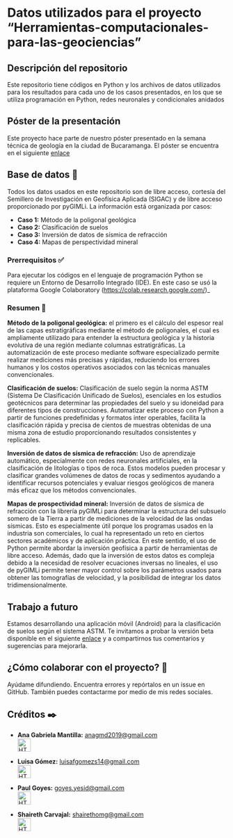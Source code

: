 # Datos utilizados para el proyecto “Herramientas-computacionales-para-las-geociencias”
## Descripción del repositorio
Este repositorio tiene códigos en Python y los archivos de datos utilizados para los resultados para cada uno de los casos presentados, en los que se utiliza programación en Python, redes neuronales y condicionales anidados

## Póster de la presentación
Este  proyecto hace parte de nuestro póster presentado en la semana técnica de geología en la ciudad de Bucaramanga. El póster se encuentra en el siguiente [enlace](https://drive.google.com/file/d/1DKZuGG1Gkfn47HNJUKfx3B7f678pqPVi/view?usp=sharing)

## Base de datos 💾
Todos los datos usados en este repositorio son de libre acceso, cortesía del Semillero de Investigación en Geofísica Aplicada (SIGAC) y de libre acceso proporcionado por pyGIMLi.
La información está organizada por casos:

- **Caso 1:** Método de la poligonal geológica
- **Caso 2:** Clasificación de suelos
- **Caso 3:** Inversión de datos de sísmica de refracción
- **Caso 4:** Mapas de perspectividad mineral

### Prerrequisitos ✅
Para ejecutar los códigos en el lenguaje de programación Python se requiere un Entorno de Desarrollo Integrado (IDE). En este caso se usó la plataforma Google Colaboratory (https://colab.research.google.com/)_

### Resumen 📝

**Método de la poligonal geológica:** el primero es el cálculo del espesor real de las capas 
estratigráficas mediante el método de poligonales, el cual es ampliamente utilizado para 
entender la estructura geológica y la historia evolutiva de una región mediante columnas 
estratigráficas. La automatización de este proceso mediante software especializado permite 
realizar mediciones más precisas y rápidas, reduciendo los errores humanos y los costos 
operativos asociados con las técnicas manuales convencionales.

**Clasificación de suelos:** Clasificación de 
suelo según la norma ASTM (Sistema De Clasificación Unificado de Suelos), esenciales en 
los estudios geotécnicos para determinar las propiedades del suelo y su idoneidad para 
diferentes tipos de construcciones. Automatizar este proceso con Python a partir de funciones predefinidas y formatos inter operables, facilita la clasificación rápida y precisa de 
cientos de muestras obtenidas de una misma zona de estudio proporcionando resultados 
consistentes y replicables.

**Inversión de datos de sísmica de refracción:** Uso de aprendizaje automático, especialmente con 
redes neuronales artificiales, en la clasificación de litologías o tipos de roca. Estos modelos 
pueden procesar y clasificar grandes volúmenes de datos de rocas y sedimentos ayudando 
a identificar recursos potenciales y evaluar riesgos geológicos de manera más eficaz que 
los métodos convencionales.

**Mapas de prospectividad mineral:** Inversión de datos de sísmica de refracción con la 
librería pyGIMLi para determinar la estructura del subsuelo somero de la Tierra a partir de 
mediciones de la velocidad de las ondas sísmicas. Esto es especialmente útil porque los 
programas usados en la industria son comerciales, lo cual ha representado un reto en 
ciertos sectores académicos y de aplicación práctica. En este sentido, el uso de Python 
permite abordar la inversión geofísica a partir de herramientas de libre acceso. Además, 
dado que la inversión de estos datos es compleja debido a la necesidad de resolver 
ecuaciones inversas no lineales, el uso de pyGIMLi permite tener mayor control sobre los 
parámetros usados para obtener las tomografías de velocidad, y la posibilidad de integrar 
los datos tridimensionalmente.

## Trabajo a futuro
Estamos desarrollando una aplicación móvil (Android) para la clasificación de suelos según el sistema ASTM. Te invitamos a probar la versión beta disponible en el siguiente [enlace](https://drive.google.com/file/d/10VYncjQQ57FzZZzey6jx4vgmsbpbNH4k/view?usp=sharing) y a compartirnos tus comentarios y sugerencias para mejorarla.

## ¿Cómo colaborar con el proyecto? 🤝

Ayúdame difundiendo. Encuentra errores y repórtalos en un issue en GitHub. También puedes contactarme por medio de mis redes sociales.

## Créditos ✒️

* **Ana Gabriela Mantilla:** anagmd2019@gmail.com </br> <a href="https://www.linkedin.com/in/ana-gabriela-mantilla-24377a21a/">
  <img src="https://cdn-icons-png.flaticon.com/512/174/174857.png" alt="HTML tutorial" style="width:30px;height:30px;">
</a> </br>

* **Luisa Gómez:** luisafgomezs14@gmail.com </br> <a href="https://www.linkedin.com/search/results/all/?fetchDeterministicClustersOnly=true&heroEntityKey=urn%3Ali%3Afsd_profile%3AACoAAE07MuwBavSnoTThWkAInVc9Kk9Z5VFlwKg&keywords=luisa%20fernanda%20gómez&origin=RICH_QUERY_TYPEAHEAD_HISTORY&position=0&searchId=3b009915-2a49-49ad-9162-60c3cfa9b803&sid=9b*&spellCorrectionEnabled=true">
  <img src="https://cdn-icons-png.flaticon.com/512/174/174857.png" alt="HTML tutorial" style="width:30px;height:30px;">
</a> </br>

* **Paul Goyes:**   goyes.yesid@gmail.com </br> <a href="https://www.linkedin.com/in/paul-goyes-0212b810/">
  <img src="https://cdn-icons-png.flaticon.com/512/174/174857.png" alt="HTML tutorial" style="width:30px;height:30px;">
</a>

* **Shaireth Carvajal:** shairethomg@gmail.com </br> <a href="https://www.linkedin.com/in/shaireth-carvajal-073033173/">
  <img src="https://cdn-icons-png.flaticon.com/512/174/174857.png" alt="HTML tutorial" style="width:30px;height:30px;">
</a> </br>
